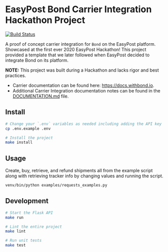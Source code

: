 # EasyPost Bond Carrier Integration Hackathon Project

[![Build Status](https://github.com/Justintime50/easypost-bond/workflows/build/badge.svg)](https://github.com/Justintime50/easypost-bond/actions)

A proof of concept carrier integration for `Bond` on the EasyPost platform. Showcased at the first ever 2020 EasyPost Hackathon! This project provided a template that we later followed when EasyPost decided to integrate Bond on its platform. 

**NOTE:** This project was built during a Hackathon and lacks rigor and best practices.

* Carrier documentation can be found here: https://docs.withbond.io.
* Additional Carrier Integration documentation notes can be found in the [DOCUMENTATION.md](DOCUMENTATION.md) file.

## Install

```bash
# Change your `.env` variables as needed including adding the API key
cp .env.example .env

# Install the project
make install
```

## Usage

Create, buy, retrieve, and refund shipments all from the example script along with retrieving tracker info by changing values and running the script.

```bash
venv/bin/python examples/requests_examples.py
```

## Development

```bash
# Start the Flask API
make run

# Lint the entire project
make lint

# Run unit tests
make test
```
